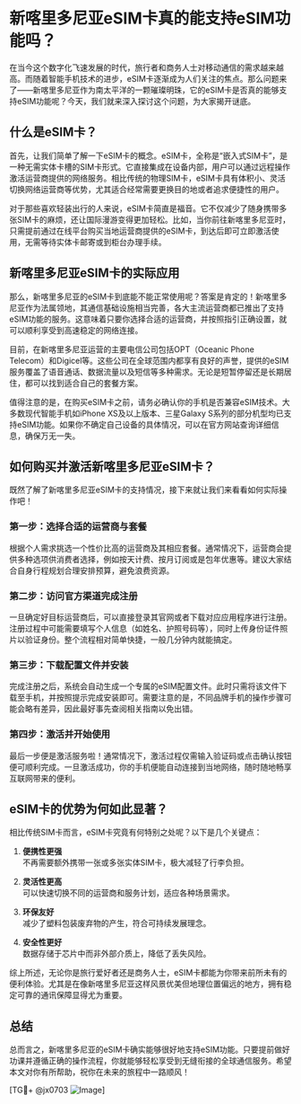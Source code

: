 # 新喀里多尼亚eSIM卡真的能支持eSIM功能吗？

在当今这个数字化飞速发展的时代，旅行者和商务人士对移动通信的需求越来越高。而随着智能手机技术的进步，eSIM卡逐渐成为人们关注的焦点。那么问题来了——新喀里多尼亚作为南太平洋的一颗璀璨明珠，它的eSIM卡是否真的能够支持eSIM功能呢？今天，我们就来深入探讨这个问题，为大家揭开谜底。

## 什么是eSIM卡？

首先，让我们简单了解一下eSIM卡的概念。eSIM卡，全称是“嵌入式SIM卡”，是一种无需实体卡槽的SIM卡形式。它直接集成在设备内部，用户可以通过远程操作激活运营商提供的网络服务。相比传统的物理SIM卡，eSIM卡具有体积小、灵活切换网络运营商等优势，尤其适合经常需要更换目的地或者追求便捷性的用户。

对于那些喜欢轻装出行的人来说，eSIM卡简直是福音。它不仅减少了随身携带多张SIM卡的麻烦，还让国际漫游变得更加轻松。比如，当你前往新喀里多尼亚时，只需提前通过在线平台购买当地运营商提供的eSIM卡，到达后即可立即激活使用，无需等待实体卡邮寄或到柜台办理手续。

## 新喀里多尼亚eSIM卡的实际应用

那么，新喀里多尼亚的eSIM卡到底能不能正常使用呢？答案是肯定的！新喀里多尼亚作为法属领地，其通信基础设施相当完善，各大主流运营商都已推出了支持eSIM功能的服务。这意味着只要你选择合适的运营商，并按照指引正确设置，就可以顺利享受到高速稳定的网络连接。

目前，在新喀里多尼亚运营的主要电信公司包括OPT（Oceanic Phone Telecom）和Digicel等。这些公司在全球范围内都享有良好的声誉，提供的eSIM服务覆盖了语音通话、数据流量以及短信等多种需求。无论是短暂停留还是长期居住，都可以找到适合自己的套餐方案。

值得注意的是，在购买eSIM卡之前，请务必确认你的手机是否兼容eSIM技术。大多数现代智能手机如iPhone XS及以上版本、三星Galaxy S系列的部分机型均已支持eSIM功能。如果你不确定自己设备的具体情况，可以在官方网站查询详细信息，确保万无一失。

## 如何购买并激活新喀里多尼亚eSIM卡？

既然了解了新喀里多尼亚eSIM卡的支持情况，接下来就让我们来看看如何实际操作吧！

### 第一步：选择合适的运营商与套餐
根据个人需求挑选一个性价比高的运营商及其相应套餐。通常情况下，运营商会提供多种选项供消费者选择，例如按天计费、按月订阅或是包年优惠等。建议大家结合自身行程规划合理安排预算，避免浪费资源。

### 第二步：访问官方渠道完成注册
一旦确定好目标运营商后，可以直接登录其官网或者下载对应应用程序进行注册。注册过程中可能需要填写个人信息（如姓名、护照号码等），同时上传身份证件照片以验证身份。整个流程相对简单快捷，一般几分钟内就能搞定。

### 第三步：下载配置文件并安装
完成注册之后，系统会自动生成一个专属的eSIM配置文件。此时只需将该文件下载至手机，并按照提示完成安装即可。需要注意的是，不同品牌手机的操作步骤可能会略有差异，因此最好事先查阅相关指南以免出错。

### 第四步：激活并开始使用
最后一步便是激活服务啦！通常情况下，激活过程仅需输入验证码或点击确认按钮便可顺利完成。一旦激活成功，你的手机便能自动连接到当地网络，随时随地畅享互联网带来的便利。

## eSIM卡的优势为何如此显著？

相比传统SIM卡而言，eSIM卡究竟有何特别之处呢？以下是几个关键点：

1. **便携性更强**  
   不再需要额外携带一张或多张实体SIM卡，极大减轻了行李负担。
   
2. **灵活性更高**  
   可以快速切换不同的运营商和服务计划，适应各种场景需求。
   
3. **环保友好**  
   减少了塑料包装废弃物的产生，符合可持续发展理念。
   
4. **安全性更好**  
   数据存储于芯片中而非外部介质上，降低了丢失风险。

综上所述，无论你是旅行爱好者还是商务人士，eSIM卡都能为你带来前所未有的便利体验。尤其是在像新喀里多尼亚这样风景优美但地理位置偏远的地方，拥有稳定可靠的通讯保障显得尤为重要。

## 总结

总而言之，新喀里多尼亚的eSIM卡确实能够很好地支持eSIM功能。只要提前做好功课并遵循正确的操作流程，你就能够轻松享受到无缝衔接的全球通信服务。希望本文对你有所帮助，祝你在未来的旅程中一路顺风！

[TG💪+ @jx0703 ![Image](https://github.com/user-attachments/assets/dbca1d08-cadb-493c-b0ec-ad6f7a83f270)]